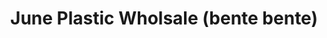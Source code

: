 ---
title: "June Plastic Wholsale (bente bente)"
url: /san-antonio-nueva-ecija/june-plastic-wholsale-bente-bente/
shop: Großhandel
---